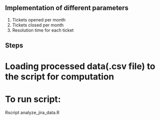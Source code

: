 ## Implementation of different parameters
1. Tickets opened per month
2. Tickets closed per month
3. Resolution time for each ticket

## Steps
# Loading processed data(.csv file) to the script for computation
# To run script:
Rscript analyze_jira_data.R
